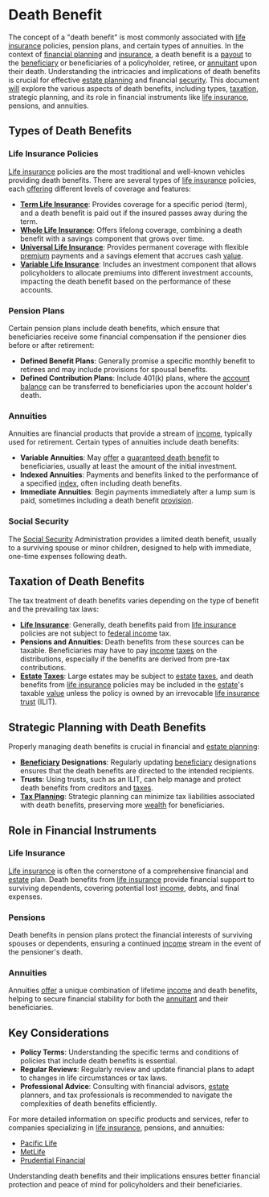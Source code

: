 # Death Benefit

The concept of a "death benefit" is most commonly associated with [life insurance](../l/life_insurance.md) policies, pension plans, and certain types of annuities. In the context of [financial planning](../f/financial_planning.md) and [insurance](../i/insurance.md), a death benefit is a [payout](../p/payout.md) to the [beneficiary](../b/beneficiary.md) or beneficiaries of a policyholder, retiree, or [annuitant](../a/annuitant.md) upon their death. Understanding the intricacies and implications of death benefits is crucial for effective [estate planning](../e/estate_planning.md) and financial [security](../s/security.md). This document [will](../w/will.md) explore the various aspects of death benefits, including types, [taxation](../t/taxation.md), strategic planning, and its role in financial instruments like [life insurance](../l/life_insurance.md), pensions, and annuities.

## Types of Death Benefits

### Life Insurance Policies

[Life insurance](../l/life_insurance.md) policies are the most traditional and well-known vehicles providing death benefits. There are several types of [life insurance](../l/life_insurance.md) policies, each [offering](../o/offering.md) different levels of coverage and features:

- **[Term Life Insurance](../t/term_life_insurance.md)**: Provides coverage for a specific period (term), and a death benefit is paid out if the insured passes away during the term.
- **[Whole Life Insurance](../w/whole_life_insurance.md)**: Offers lifelong coverage, combining a death benefit with a savings component that grows over time.
- **[Universal Life Insurance](../u/universal_life_insurance.md)**: Provides permanent coverage with flexible [premium](../p/premium.md) payments and a savings element that accrues cash [value](../v/value.md).
- **[Variable Life Insurance](../v/variable_life_insurance.md)**: Includes an investment component that allows policyholders to allocate premiums into different investment accounts, impacting the death benefit based on the performance of these accounts.

### Pension Plans

Certain pension plans include death benefits, which ensure that beneficiaries receive some financial compensation if the pensioner dies before or after retirement:

- **Defined Benefit Plans**: Generally promise a specific monthly benefit to retirees and may include provisions for spousal benefits.
- **Defined Contribution Plans**: Include 401(k) plans, where the [account balance](../a/account_balance.md) can be transferred to beneficiaries upon the account holder's death.

### Annuities

Annuities are financial products that provide a stream of [income](../i/income.md), typically used for retirement. Certain types of annuities include death benefits:

- **Variable Annuities**: May [offer](../o/offer.md) a [guaranteed death benefit](../g/guaranteed_death_benefit.md) to beneficiaries, usually at least the amount of the initial investment.
- **Indexed Annuities**: Payments and benefits linked to the performance of a specified [index](../i/index_instrument.md), often including death benefits.
- **Immediate Annuities**: Begin payments immediately after a lump sum is paid, sometimes including a death benefit [provision](../p/provision.md).

### Social Security

The [Social Security](../s/social_security.md) Administration provides a limited death benefit, usually to a surviving spouse or minor children, designed to help with immediate, one-time expenses following death.

## Taxation of Death Benefits

The tax treatment of death benefits varies depending on the type of benefit and the prevailing tax laws:

- **[Life Insurance](../l/life_insurance.md)**: Generally, death benefits paid from [life insurance](../l/life_insurance.md) policies are not subject to [federal income](../f/federal_income.md) tax. 
- **Pensions and Annuities**: Death benefits from these sources can be taxable. Beneficiaries may have to pay [income](../i/income.md) [taxes](../t/taxes.md) on the distributions, especially if the benefits are derived from pre-tax contributions.
- **[Estate](../e/estate.md) [Taxes](../t/taxes.md)**: Large estates may be subject to [estate](../e/estate.md) [taxes](../t/taxes.md), and death benefits from [life insurance](../l/life_insurance.md) policies may be included in the [estate](../e/estate.md)'s taxable [value](../v/value.md) unless the policy is owned by an irrevocable [life insurance](../l/life_insurance.md) [trust](../t/trust.md) (ILIT).

## Strategic Planning with Death Benefits

Properly managing death benefits is crucial in financial and [estate planning](../e/estate_planning.md):

- **[Beneficiary](../b/beneficiary.md) Designations**: Regularly updating [beneficiary](../b/beneficiary.md) designations ensures that the death benefits are directed to the intended recipients.
- **Trusts**: Using trusts, such as an ILIT, can help manage and protect death benefits from creditors and [taxes](../t/taxes.md).
- **[Tax Planning](../t/tax_planning.md)**: Strategic planning can minimize tax liabilities associated with death benefits, preserving more [wealth](../w/wealth.md) for beneficiaries.

## Role in Financial Instruments

### Life Insurance

[Life insurance](../l/life_insurance.md) is often the cornerstone of a comprehensive financial and [estate](../e/estate.md) plan. Death benefits from [life insurance](../l/life_insurance.md) provide financial support to surviving dependents, covering potential lost [income](../i/income.md), debts, and final expenses.

### Pensions

Death benefits in pension plans protect the financial interests of surviving spouses or dependents, ensuring a continued [income](../i/income.md) stream in the event of the pensioner's death.

### Annuities

Annuities [offer](../o/offer.md) a unique combination of lifetime [income](../i/income.md) and death benefits, helping to secure financial stability for both the [annuitant](../a/annuitant.md) and their beneficiaries.

## Key Considerations

- **Policy Terms**: Understanding the specific terms and conditions of policies that include death benefits is essential.
- **Regular Reviews**: Regularly review and update financial plans to adapt to changes in life circumstances or tax laws.
- **Professional Advice**: Consulting with financial advisors, [estate](../e/estate.md) planners, and tax professionals is recommended to navigate the complexities of death benefits efficiently.

For more detailed information on specific products and services, refer to companies specializing in [life insurance](../l/life_insurance.md), pensions, and annuities:

- [Pacific Life](https://www.pacificlife.com)
- [MetLife](https://www.metlife.com)
- [Prudential Financial](https://www.prudential.com)

Understanding death benefits and their implications ensures better financial protection and peace of mind for policyholders and their beneficiaries.